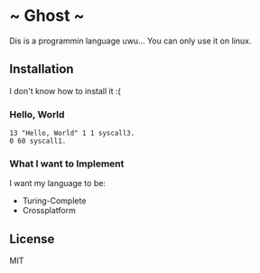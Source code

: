 # ~ Ghost ~
Dis is a programmin language uwu...
You can only use it on linux.

## Installation
I don't know how to install it :(

### Hello, World
```
13 "Hello, World" 1 1 syscall3.
0 60 syscall1.
```

### What I want to Implement
I want my language to be:
- Turing-Complete
- Crossplatform

## License
MIT
